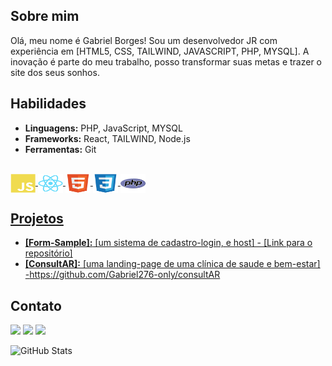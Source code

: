 ## Sobre mim
Olá, meu nome é Gabriel Borges! Sou um desenvolvedor JR com experiência em [HTML5, CSS, TAILWIND, JAVASCRIPT, PHP, MYSQL]. A inovação é parte do meu trabalho, posso transformar suas metas e trazer o site dos seus sonhos.

## Habilidades
* **Linguagens:** PHP, JavaScript, MYSQL
* **Frameworks:** React, TAILWIND, Node.js
* **Ferramentas:** Git

<div>
  <a href="https://github.com/Gabriel276-only">
</div>

<div style="display: inline_block"><br>
  <img align="center" alt="GB-Js" height="30" width="40" src="https://raw.githubusercontent.com/devicons/devicon/master/icons/javascript/javascript-plain.svg">
  <img align="center" alt="GB-React" height="30" width="40" src="https://raw.githubusercontent.com/devicons/devicon/master/icons/react/react-original.svg">
  <img align="center" alt="GB-HTML" height="30" width="40" src="https://raw.githubusercontent.com/devicons/devicon/master/icons/html5/html5-original.svg">
  <img align="center" alt="GB-CSS" height="30" width="40" src="https://raw.githubusercontent.com/devicons/devicon/master/icons/css3/css3-original.svg">
  <img align="center" alt="GB-CSS" height="30" width="40" src="https://raw.githubusercontent.com/devicons/devicon/master/icons/php/php-original.svg">
  
  
</div>

## Projetos
* **[Form-Sample]:** [um sistema de cadastro-login, e host] - [Link para o repositório]
* **[ConsultAR]:** [uma landing-page de uma clínica de saude e bem-estar] -https://github.com/Gabriel276-only/consultAR

## Contato
  <a href = "mailto:gabrielmagaborges@gmail.com"><img src="https://img.shields.io/badge/-Gmail-%23333?style=for-the-badge&logo=gmail&logoColor=white" target="_blank"></a>
  <a href="https://www.linkedin.com/in/gabriel-borges-ab85b1337?utm_source=share&utm_campaign=share_via&utm_content=profile&utm_medium=android_app" target="_blank"><img src="https://img.shields.io/badge/-LinkedIn-%230077B5?style=for-the-badge&logo=linkedin&logoColor=white" target="_blank"></a> 
    <a href="https://www.instagram.com/borges_.gb/" target="_blank"><img src="https://img.shields.io/badge/-Instagram-%23E4405F?style=for-the-badge&logo=instagram&logoColor=white" target="_blank"></a>


![GitHub Stats](https://github-readme-stats.vercel.app/api?username=Gabriel276-only&show_icons=true&theme=tokyonight)


